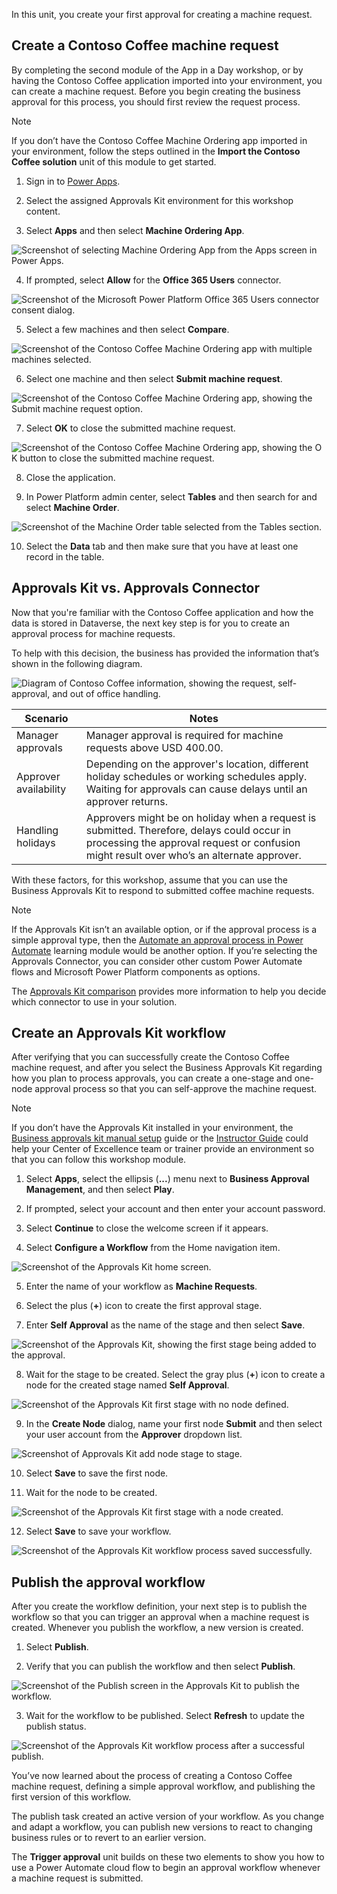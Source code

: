 In this unit, you create your first approval for creating a machine request.

## Create a Contoso Coffee machine request

By completing the second module of the App in a Day workshop, or by having the Contoso Coffee application imported into your environment, you can create a machine request. Before you begin creating the business approval for this process, you should first review the request process.

> [!NOTE]
> If you don’t have the Contoso Coffee Machine Ordering app imported in your environment, follow the steps outlined in the **Import the Contoso Coffee solution** unit of this module to get started.

1. Sign in to [Power Apps](https://make.powerapps.com/?azure-portal=true).

2. Select the assigned Approvals Kit environment for this workshop content.

3. Select **Apps** and then select **Machine Ordering App**.

 ![Screenshot of selecting Machine Ordering App from the Apps screen in Power Apps.](../media/machine-ordering-app-play.png)

4. If prompted, select **Allow** for the **Office 365 Users** connector.

 ![Screenshot of the Microsoft Power Platform Office 365 Users connector consent dialog.](../media/office-365-users-connection-allow.png)

5. Select a few machines and then select **Compare**.

 ![Screenshot of the Contoso Coffee Machine Ordering app with multiple machines selected.](../media/contoso-coffee-select-machines.png)

6. Select one machine and then select **Submit machine request**.

 ![Screenshot of the Contoso Coffee Machine Ordering app, showing the Submit machine request option.](../media/contoso-coffee-submit-request.png)

7.  Select **OK** to close the submitted machine request.

 ![Screenshot of the Contoso Coffee Machine Ordering app, showing the O K button to close the submitted machine request.](../media/contoso-coffee-submitted-request.png)

8. Close the application.

9. In Power Platform admin center, select **Tables** and then search for and select **Machine Order**.

 ![Screenshot of the Machine Order table selected from the Tables section.](../media/machine-order-table-select.png)

10. Select the **Data** tab and then make sure that you have at least one record in the table.

## Approvals Kit vs. Approvals Connector

Now that you're familiar with the Contoso Coffee application and how the data is stored in Dataverse, the next key step is for you to create an approval process for machine requests.

To help with this decision, the business has provided the information that’s shown in the following diagram.

![Diagram of Contoso Coffee information, showing the request, self-approval, and out of office handling.](../media/contoso-coffee-example.svg)

| Scenario | Notes |
|----------|-------|
| Manager approvals | Manager approval is required for machine requests above USD 400.00. |
| Approver availability | Depending on the approver's location, different holiday schedules or working schedules apply. Waiting for approvals can cause delays until an approver returns. |
| Handling holidays | Approvers might be on holiday when a request is submitted. Therefore, delays could occur in processing the approval request or confusion might result over who’s an alternate approver. |

With these factors, for this workshop, assume that you can use the Business Approvals Kit to respond to submitted coffee machine requests.

  > [!NOTE]
  >
  > If the Approvals Kit isn’t an available option, or if the approval process is a simple approval type, then the [Automate an approval process in Power Automate](/training/modules/approvals-power-automate/?azure-portal=true) learning module would be another option. If you’re selecting the Approvals Connector, you can consider other custom Power Automate flows and Microsoft Power Platform components as options.
  >
  > The [Approvals Kit comparison](/power-automate/guidance/business-approvals-templates/approvals-kit-comparison/?azure-portal=true) provides more information to help you decide which connector to use in your solution.

## Create an Approvals Kit workflow

After verifying that you can successfully create the Contoso Coffee machine request, and after you select the Business Approvals Kit regarding how you plan to process approvals, you can create a one-stage and one-node approval process so that you can self-approve the machine request.

> [!NOTE]
> If you don’t have the Approvals Kit installed in your environment, the [Business approvals kit manual setup](/power-automate/guidance/business-approvals-templates/setup/?azure-portal=true) guide or the [Instructor Guide](https://aka.ms/approvals-kit/instructor) could help your Center of Excellence team or trainer provide an environment so that you can follow this workshop module.

1. Select **Apps**, select the ellipsis (**...**) menu next to **Business Approval Management**, and then select **Play**.

2. If prompted, select your account and then enter your account password.

3. Select **Continue** to close the welcome screen if it appears.

4. Select **Configure a Workflow** from the Home navigation item.

 ![Screenshot of the Approvals Kit home screen.](../media/approvals-kit-home-screen.png)

5. Enter the name of your workflow as **Machine Requests**.

6. Select the plus (**+**) icon to create the first approval stage.

7. Enter **Self Approval** as the name of the stage and then select **Save**.

 ![Screenshot of the Approvals Kit, showing the first stage being added to the approval.](../media/approvals-kit-create-first-stage.png)

8. Wait for the stage to be created. Select the gray plus (**+**) icon to create a node for the created stage named **Self Approval**.

 ![Screenshot of the Approvals Kit first stage with no node defined.](../media/approvals-kit-first-stage-no-node.png)

9. In the **Create Node** dialog, name your first node **Submit** and then select your user account from the **Approver** dropdown list.

 ![Screenshot of Approvals Kit add node stage to stage.](../media/approvals-kit-create-first-node.png)

10. Select **Save** to save the first node.

11. Wait for the node to be created.

 ![Screenshot of the Approvals Kit first stage with a node created.](../media/approvals-kit-first-stage-node-created.png)

12. Select **Save** to save your workflow.

 ![Screenshot of the Approvals Kit workflow process saved successfully.](../media/approvals-kit-workflow-saved.png)

## Publish the approval workflow

After you create the workflow definition, your next step is to publish the workflow so that you can trigger an approval when a machine request is created. Whenever you publish the workflow, a new version is created.

1. Select **Publish**.

2. Verify that you can publish the workflow and then select **Publish**.

 ![Screenshot of the Publish screen in the Approvals Kit to publish the workflow.](../media/approvals-kit-workflow-publish.png)

3. Wait for the workflow to be published. Select **Refresh** to update the publish status.

 ![Screenshot of the Approvals Kit workflow process after a successful publish.](../media/approvals-kit-workflow-published.png)

You’ve now learned about the process of creating a Contoso Coffee machine request, defining a simple approval workflow, and publishing the first version of this workflow.

The publish task created an active version of your workflow. As you change and adapt a workflow, you can publish new versions to react to changing business rules or to revert to an earlier version.

The **Trigger approval** unit builds on these two elements to show you how to use a Power Automate cloud flow to begin an approval workflow whenever a machine request is submitted.
